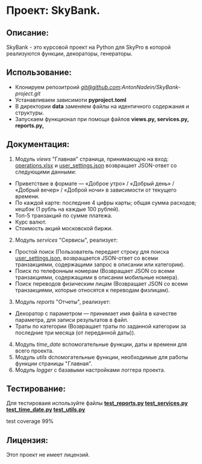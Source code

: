 # Проект: SkyBank.

## Описание:

SkyBank - это курсовой проект на Python для SkyPro в которой реализуются функции, декораторы, генераторы.

## Использование:
* Клонируем репозитроий *git@github.com:AntonNadein/SkyBank-project.git*
* Устанавливаем зависимоти **pyproject.toml**
* В директории **data** заменяем файлы на идентичного содержания и структуры.
* Запускаем функционал при помощи файлов **views.py, services.py, reports.py,**


## Документация:

1. Модуль *views* "Главная" страница, принимающую на вход: [operations.xlsx](data%2Foperations.xlsx) и 
[user_settings.json](data%2Fuser_settings.json) возвращает JSON-ответ со следующими данными:
- Приветствие в формате  — «Доброе утро» / «Добрый день» / «Добрый вечер» / «Доброй ночи» 
в зависимости от текущего времени.
- По каждой карте:
последние 4 цифры карты;
общая сумма расходов;
кешбэк (1 рубль на каждые 100 рублей).
- Топ-5 транзакций по сумме платежа.
- Курс валют.
- Стоимость акций московской биржи.
2. Модуль *services* "Сервисы", реализует:
- Простой поиск (Пользователь передает строку для поиска [user_settings.json](data%2Fuser_settings.json), 
возвращается JSON-ответ со всеми транзакциями, содержащими запрос в описании или категории).
- Поиск по телефонным номерам (Возвращает JSON со всеми транзакциями, содержащими в описании мобильные номера).
- Поиск переводов физическим лицам (Возвращает JSON со всеми транзакциями, которые относятся к переводам физлицам).
3. Модуль *reports* "Отчеты", реализует:
- Декоратор с параметром — принимает имя файла в качестве параметра, для записи результатов в файл.
- Траты по категории (Возвращает траты по заданной категории за последние три месяца (от переданной даты)).
4. Модуль *time_date* вспомогательные функции, даты и времени для всего проекта.
5. Модуль *utils* dспомогательные функции, необходимые для работы функции страницы "Главная". 
6. Модуль *logger* с базавыми настройками логгера проекта.

## Тестирование:
Для тестироваия используйте файлы 
**[test_reports.py](tests%2Ftest_reports.py)
[test_services.py](tests%2Ftest_services.py)
[test_time_date.py](tests%2Ftest_time_date.py)
[test_utils.py](tests%2Ftest_utils.py)**

test coverage 99%

## Лицензия:

Этот проект не имеет лицензий.
